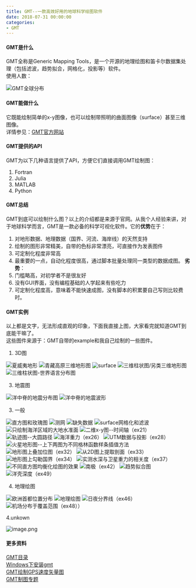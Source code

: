 ```yaml
---
title: GMT--一款高效好用的地球科学绘图软件
date: 2018-07-31 00:00:00
categories:
- GMT
---
```

#### GMT是什么
GMT全称是Generic Mapping Tools，是一个开源的地理绘图和笛卡尔数据集处理（包括滤波，趋势拟合，网格化，投影等）软件。  
使用人数：  

![GMT全球分布](http://upload-images.jianshu.io/upload_images/7955445-ffd77148883b9549.png?imageMogr2/auto-orient/strip%7CimageView2/2/w/440)

#### GMT能做什么
它既能绘制简单的x-y图像，也可以绘制带照明的曲面图像（surface）甚至三维图像。  
详情参见：[GMT官方网站](http://gmt.soest.hawaii.edu/projects/gmt)
#### GMT提供的API
GMT为以下几种语言提供了API，方便它们直接调用GMT绘制图：
1. Fortran
2. Julia
3. MATLAB
4. Python
#### GMT总结
GMT到底可以绘制什么图？以上的介绍都是来源于官网。从我个人经验来讲，对于地球科学而言，GMT是一款必备的科学可视化软件。它的**优势**在于：
1. 对地形数据、地理数据（国界、河流、海岸线）的天然支持
2. 绘制的图形非常精美，自带的色标非常漂亮，可直接作为发表图件
3. 可定制化程度非常高
4. 最重要的一点，自动化程度很高，通过脚本批量处理同一类型的数据成图。
**劣势**：
1. 门槛略高，对初学者不是很友好
2. 没有GUI界面，没有编程基础的人学起来有些吃力
3. 可定制化程度高，意味着不能快速成图，没有脚本的积累要自己写则比较费时。
#### GMT实例
以上都是文字，无法形成直观的印象，下面我直接上图，大家看完就知道GMT到底能干嘛了。  
这些图件来源于：GMT自带的example和我自己绘制的一些图件。
1. 3D图

![夏威夷地形](https://upload-images.jianshu.io/upload_images/7955445-5feb434a550d41f9.png?imageMogr2/auto-orient/strip%7CimageView2/2/w/440)
![青藏高原三维地形图](https://upload-images.jianshu.io/upload_images/7955445-4ed557e18350f97f.jpg?imageMogr2/auto-orient/strip%7CimageView2/2/w/440)
![surface](https://upload-images.jianshu.io/upload_images/7955445-a85cf23b88117836.png?imageMogr2/auto-orient/strip%7CimageView2/2/w/440)
![三维柱状图/另类三维地形图](https://upload-images.jianshu.io/upload_images/7955445-3e52a4a4767a13ba.png?imageMogr2/auto-orient/strip%7CimageView2/2/w/440)
![三维柱状图-世界语言分布图](https://upload-images.jianshu.io/upload_images/7955445-51d28740c4b9a09a.png?imageMogr2/auto-orient/strip%7CimageView2/2/w/440)

3. 地震图

![洋中脊的地震分布图](https://upload-images.jianshu.io/upload_images/7955445-fd99af7f41165737.png?imageMogr2/auto-orient/strip%7CimageView2/2/w/440)
![洋中脊的地震波形](https://upload-images.jianshu.io/upload_images/7955445-a128fcf1f3da2114.png?imageMogr2/auto-orient/strip%7CimageView2/2/w/440)

3. 一般

![直方图和玫瑰图](https://upload-images.jianshu.io/upload_images/7955445-aba29713eaa2f983.png?imageMogr2/auto-orient/strip%7CimageView2/2/w/440)
![测网](https://upload-images.jianshu.io/upload_images/7955445-326990e780909966.png?imageMogr2/auto-orient/strip%7CimageView2/2/w/440)
![缺失数据](https://upload-images.jianshu.io/upload_images/7955445-7f3e8ebfc45fbacf.png?imageMogr2/auto-orient/strip%7CimageView2/2/w/440)
![surface网格化和滤波](https://upload-images.jianshu.io/upload_images/7955445-2953376e5d558adf.png?imageMogr2/auto-orient/strip%7CimageView2/2/w/440)
![只绘制海洋区域的大地水准面](https://upload-images.jianshu.io/upload_images/7955445-19e267b3746240f8.png?imageMogr2/auto-orient/strip%7CimageView2/2/w/440)
![二维x-y图--时间轴（ex21）](https://upload-images.jianshu.io/upload_images/7955445-da581e4bce94dbfc.png?imageMogr2/auto-orient/strip%7CimageView2/2/w/440)
![轨迹图--大圆路径](https://upload-images.jianshu.io/upload_images/7955445-0d35b7f5db3253c4.png?imageMogr2/auto-orient/strip%7CimageView2/2/w/440)
![海洋重力（ex26）](https://upload-images.jianshu.io/upload_images/7955445-27f3c0ae3fae4b42.png?imageMogr2/auto-orient/strip%7CimageView2/2/w/440)
![UTM数据与投影（ex28）](https://upload-images.jianshu.io/upload_images/7955445-41829ae124d696c1.png?imageMogr2/auto-orient/strip%7CimageView2/2/w/440)
![火星地形图--上下两图为不同格林函数样条插值方法](https://upload-images.jianshu.io/upload_images/7955445-0b06cb76f981d98b.png?imageMogr2/auto-orient/strip%7CimageView2/2/w/440)
![地形图上叠加位图（ex32）](https://upload-images.jianshu.io/upload_images/7955445-c33a8fd48db259cb.png?imageMogr2/auto-orient/strip%7CimageView2/2/w/440)
![从2D图上提取剖面（ex33）](https://upload-images.jianshu.io/upload_images/7955445-f8203ed1e85ec272.png?imageMogr2/auto-orient/strip%7CimageView2/2/w/440)
![地形图上勾勒国界（ex34）](https://upload-images.jianshu.io/upload_images/7955445-f40b54eaf73be256.png?imageMogr2/auto-orient/strip%7CimageView2/2/w/440)
![实测水深与卫星重力的相关度（ex37）](https://upload-images.jianshu.io/upload_images/7955445-e69acbeea39f7849.png?imageMogr2/auto-orient/strip%7CimageView2/2/w/440)
![不同直方图均衡化绘图的效果](https://upload-images.jianshu.io/upload_images/7955445-67307548982c7e9b.png?imageMogr2/auto-orient/strip%7CimageView2/2/w/440)
![南极（ex42）](https://upload-images.jianshu.io/upload_images/7955445-98fbe0ad484d0349.png?imageMogr2/auto-orient/strip%7CimageView2/2/w/440)
![趋势拟合图](https://upload-images.jianshu.io/upload_images/7955445-625cbc065b776a53.png?imageMogr2/auto-orient/strip%7CimageView2/2/w/440)
![洋壳深度（ex49）](https://upload-images.jianshu.io/upload_images/7955445-3b6e1a083a4bb288.png?imageMogr2/auto-orient/strip%7CimageView2/2/w/440)

4. 地理绘图

![欧洲首都位置分布](https://upload-images.jianshu.io/upload_images/7955445-58fc60ad3aabfae8.png?imageMogr2/auto-orient/strip%7CimageView2/2/w/440)
![地理绘图](https://upload-images.jianshu.io/upload_images/7955445-9c88f102ec82c5f2.png?imageMogr2/auto-orient/strip%7CimageView2/2/w/440)
![日夜分界线（ex46）](https://upload-images.jianshu.io/upload_images/7955445-5f296a259dd9c30d.png?imageMogr2/auto-orient/strip%7CimageView2/2/w/440)
![机场分布于覆盖范围（ex48））](https://upload-images.jianshu.io/upload_images/7955445-d80bfb0d61991e61.png?imageMogr2/auto-orient/strip%7CimageView2/2/w/440)




4.unkown

![image.png](https://upload-images.jianshu.io/upload_images/7955445-c41d43748b8ddf82.png?imageMogr2/auto-orient/strip%7CimageView2/2/w/440)

#### 更多资料  
[GMT目录](https://www.jianshu.com/p/321f67983c42)  
[Windows下安装gmt](https://www.jianshu.com/p/3f1e2d62d73a)   
[GMT绘制GPS速度矢量图](https://www.jianshu.com/p/94792ab8ec97)  
[GMT制图专题](https://www.jianshu.com/c/1cc3a57914f9)
